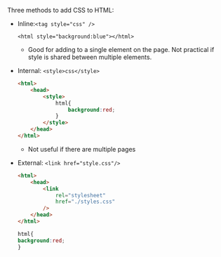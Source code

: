 Three methods to add CSS to HTML:
- Inline:`<tag style="css" />`
    
    `<html style="background:blue"></html>`
    - Good for adding to a single element on the page. Not practical if style is shared between multiple elements.
- Internal: `<style>css</style>`
    ````html 
    <html>
        <head>
            <style>
                html{
                    background:red;
                }
            </style>
        </head>
    </html>
    ````
    - Not useful if there are multiple pages
- External: `<link href="style.css"/>`
    ````html 
    <html>
        <head>
            <link
                rel="stylesheet"
                href="./styles.css"
            />
        </head>
    </html>
    ````
    ````css
    html{
    background:red;
    } 
    ````